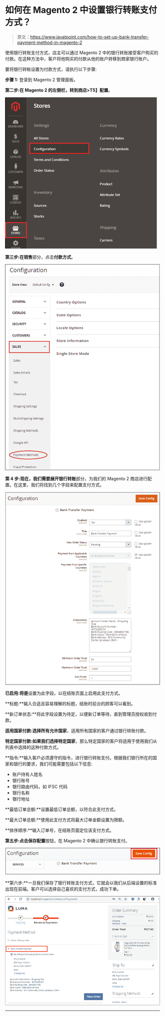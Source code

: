 # 如何在 Magento 2 中设置银行转账支付方式？

> 原文：<https://www.javatpoint.com/how-to-set-up-bank-transfer-payment-method-in-magento-2>

使用银行转账支付方式，店主可以通过 Magento 2 中的银行转账接受客户购买的付款。在这种方法中，客户将他购买的付款从他的账户转移到商家银行账户。

要将银行转帐设置为付款方式，请执行以下步骤:

**步骤 1:** 登录到 Magento 2 管理面板。

**第二步:**在 Magento 2 的左侧栏，转到**商店>T5】配置**。

![How to set up Bank Transfer payment method in Magento 2](img/1619311dcd1f261ac31b0af424732678.png)

**第三步:**在**销售**部分，点击**付款方式**。

![How to set up Bank Transfer payment method in Magento 2](img/c0e6253575a4e2eeaeffbc262eb41dcd.png)

**第 4 步:**现在，我们需要展开**银行转账**部分，为我们的 Magento 2 商店进行配置。在这里，我们将找到几个字段来配置支付方式。

![How to set up Bank Transfer payment method in Magento 2](img/3adaa01ab188beac1bedb5bd3a30fb76.png)

**已启用:**将**是**设置为此字段，以在结账页面上启用此支付方式。

**标题:**输入合适且容易理解的标题，结账时前台的顾客可以看到。

**新订单状态:**将此字段设置为待定，以便新订单等待，直到管理员授权收到付款。

**适用国家付款:**选择**所有允许国家**，适用所有国家的客户通过银行转账付款。

**特定国家付款:**如果我们选择**特定国家**，那么特定国家的客户将适用于使用我们从列表中选择的这种付款方式。

**指令:**输入客户必须遵守的指令，进行银行转账支付。根据我们银行所在的国家和银行的要求，我们可能需要包括以下信息:

*   账户持有人姓名
*   银行账号
*   银行路由代码，如 IFSC 代码
*   银行名称
*   银行地址

**最低订单总额:**设置最低订单总额，以符合此支付方式。

**最大订单总额:**使用此支付方式将最大订单金额设置为限额。

**排序顺序:**输入订单号，在结账页面定位该支付方式。

**第五步:**点击**保存配置**按钮，在 Magento 2 中确认银行转账支付。

![How to set up Bank Transfer payment method in Magento 2](img/73ea6f3b6ac013f8d3117c7cdb6bf841.png)

**第六步:**一旦我们保存了银行转账支付方式，它就会以我们从后端设置的标准出现在前端。客户可以选择自己喜欢的支付方式，成功下单。

![How to set up Bank Transfer payment method in Magento 2](img/253bdcd905ba8e5e06307d4cf31ca91d.png)

* * *